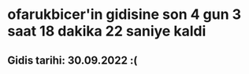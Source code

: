 # ofarukbicer'in gidisine son 4 gun 3 saat 18 dakika 22 saniye kaldi

## Gidis tarihi: 30.09.2022 :(